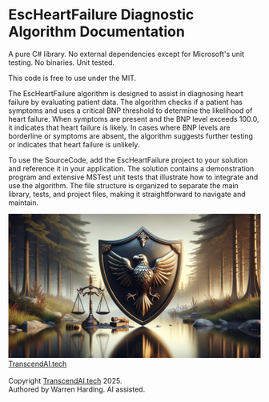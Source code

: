
# EscHeartFailure Diagnostic Algorithm Documentation

A pure C# library. No external dependencies except for Microsoft's unit testing. No binaries. Unit tested.

This code is free to use under the MIT.

The EscHeartFailure algorithm is designed to assist in diagnosing heart failure by evaluating patient data. The algorithm checks if a patient has symptoms and uses a critical BNP threshold to determine the likelihood of heart failure. When symptoms are present and the BNP level exceeds 100.0, it indicates that heart failure is likely. In cases where BNP levels are borderline or symptoms are absent, the algorithm suggests further testing or indicates that heart failure is unlikely.

To use the SourceCode, add the EscHeartFailure project to your solution and reference it in your application. The solution contains a demonstration program and extensive MSTest unit tests that illustrate how to integrate and use the algorithm. The file structure is organized to separate the main library, tests, and project files, making it straightforward to navigate and maintain.

![AI Image](aiimage.jpg)
[TranscendAI.tech](https://TranscendAI.tech)<br>
<br>
Copyright [TranscendAI.tech](https://TranscendAI.tech) 2025.</br>
Authored by Warren Harding. AI assisted.</br>
